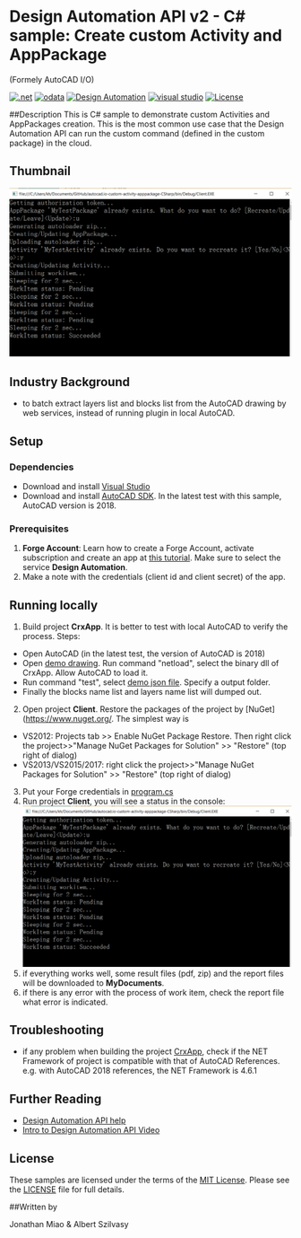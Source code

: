 # Design Automation API v2 - C# sample: Create custom Activity and AppPackage
(Formely AutoCAD I/O)

[![.net](https://img.shields.io/badge/.net-4.5-green.svg)](http://www.microsoft.com/en-us/download/details.aspx?id=30653)
[![odata](https://img.shields.io/badge/odata-4.0-yellow.svg)](http://www.odata.org/documentation/)
[![Design Automation](https://img.shields.io/badge/Design%20Automation-v2-green.svg)](http://developer.autodesk.com/)
[![visual studio](https://img.shields.io/badge/Visual%20Studio-2012%7C2013%7C2015-brightgreen.svg)](https://www.visualstudio.com/)
[![License](https://img.shields.io/:license-mit-red.svg)](http://opensource.org/licenses/MIT)

##Description
This is C# sample to demonstrate custom Activities and AppPackages creation. This is the most
common use case that the Design Automation API can run the custom command (defined in the custom package) in the cloud.

## Thumbnail
![thumbnail](/thumbnail.png) 

## Industry Background
* to batch extract layers list and blocks list from the AutoCAD drawing by web services, instead of running plugin in local AutoCAD.

## Setup

### Dependencies 
* Download and install [Visual Studio](https://visualstudio.microsoft.com/downloads/) 
* Download and install [AutoCAD SDK](https://www.autodesk.com/developer-network/platform-technologies/autocad). In the latest test with this sample, AutoCAD version is 2018.

### Prerequisites
1. **Forge Account**: Learn how to create a Forge Account, activate subscription and create an app at [this tutorial](http://learnforge.autodesk.io/#/account/). Make sure to select the service **Design Automation**.
2. Make a note with the credentials (client id and client secret) of the app. 

## Running locally  
1. Build project **CrxApp**. It is better to test with local AutoCAD to verify the process. Steps:
  * Open AutoCAD (in the latest test, the version of AutoCAD is 2018)
  * Open [demo drawing](demofiles/demodrawing.dwg). Run command "netload", select the binary dll of CrxApp. Allow AutoCAD to load it.
  * Run command "test", select [demo json file](demofiles/demojson.json). Specify a output folder. 
  * Finally the blocks name list and layers name list will dumped out.
2. Open project **Client**. Restore the packages of the project by [NuGet](https://www.nuget.org/. The simplest way is
  * VS2012: Projects tab >> Enable NuGet Package Restore. Then right click the project>>"Manage NuGet Packages for Solution" >> "Restore" (top right of dialog)
  * VS2013/VS2015/2017:  right click the project>>"Manage NuGet Packages for Solution" >> "Restore" (top right of dialog)
3. Put your Forge credentials in [program.cs](./Program.cs) 
4. Run project **Client**, you will see a status in the console:
![thumbnail](demofiles/IORunning.png)
5. if everything works well,  some result files (pdf, zip) and the report files will be downloaded to **MyDocuments**.
6. if there is any error with the process of work item, check the report file what error is indicated. 

## Troubleshooting
* if any problem when building the project [CrxApp](CrxApp), check if the NET Framework of project is compatible with that of AutoCAD References. e.g. with AutoCAD 2018 references, the NET Framework is 4.6.1

## Further Reading 
* [Design Automation API help](https://forge.autodesk.com/en/docs/design-automation/v2/developers_guide/overview/)
 * [ Intro to Design Automation API Video](https://www.youtube.com/watch?v=GWsJM344CJE&t=107s)

## License

These samples are licensed under the terms of the [MIT License](http://opensource.org/licenses/MIT). Please see the [LICENSE](LICENSE) file for full details.

##Written by 

Jonathan Miao & Albert Szilvasy
